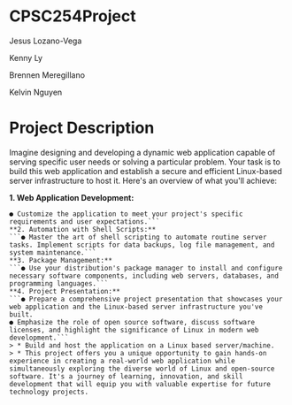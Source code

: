 # CPSC254Project
Jesus Lozano-Vega

Kenny Ly

Brennen Meregillano

Kelvin Nguyen

# Project Description
Imagine designing and developing a dynamic web application capable of serving specific user
needs or solving a particular problem. Your task is to build this web application and establish a
secure and efficient Linux-based server infrastructure to host it. Here's an overview of what you'll achieve:

**1. Web Application Development:**
```● Dive into web development to create your dynamic web application using a suitable technology stack as mentioned.
● Customize the application to meet your project's specific requirements and user expectations.```
**2. Automation with Shell Scripts:**
```● Master the art of shell scripting to automate routine server tasks. Implement scripts for data backups, log file management, and system maintenance.```
**3. Package Management:**
```● Use your distribution's package manager to install and configure necessary software components, including web servers, databases, and programming languages.```
**4. Project Presentation:**
```● Prepare a comprehensive project presentation that showcases your web application and the Linux-based server infrastructure you've built.
● Emphasize the role of open source software, discuss software licenses, and highlight the significance of Linux in modern web development.```
> * Build and host the application on a Linux based server/machine.
> * This project offers you a unique opportunity to gain hands-on experience in creating a real-world web application while simultaneously exploring the diverse world of Linux and open-source software. It's a journey of learning, innovation, and skill development that will equip you with valuable expertise for future technology projects.
